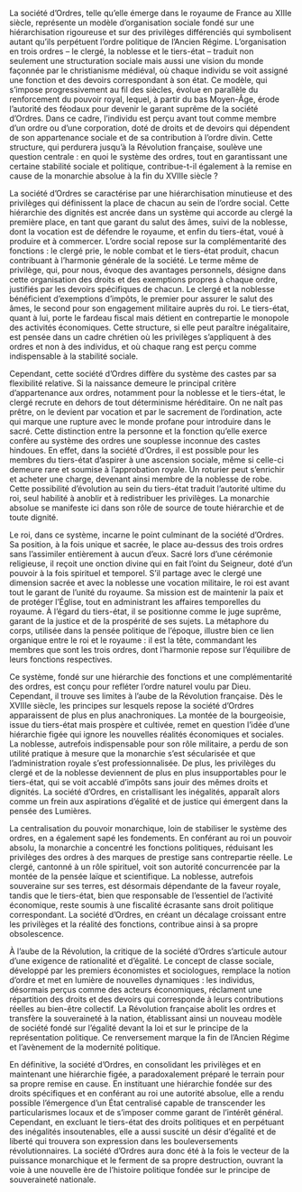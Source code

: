 La société d’Ordres, telle qu’elle émerge dans le royaume de France au XIIIe siècle, représente un modèle d’organisation sociale fondé sur une hiérarchisation rigoureuse et sur des privilèges différenciés qui symbolisent autant qu’ils perpétuent l’ordre politique de l’Ancien Régime. L’organisation en trois ordres – le clergé, la noblesse et le tiers-état – traduit non seulement une structuration sociale mais aussi une vision du monde façonnée par le christianisme médiéval, où chaque individu se voit assigné une fonction et des devoirs correspondant à son état. Ce modèle, qui s’impose progressivement au fil des siècles, évolue en parallèle du renforcement du pouvoir royal, lequel, à partir du bas Moyen-Âge, érode l’autorité des féodaux pour devenir le garant suprême de la société d’Ordres. Dans ce cadre, l’individu est perçu avant tout comme membre d’un ordre ou d’une corporation, doté de droits et de devoirs qui dépendent de son appartenance sociale et de sa contribution à l’ordre divin. Cette structure, qui perdurera jusqu’à la Révolution française, soulève une question centrale : en quoi le système des ordres, tout en garantissant une certaine stabilité sociale et politique, contribue-t-il également à la remise en cause de la monarchie absolue à la fin du XVIIIe siècle ?

La société d’Ordres se caractérise par une hiérarchisation minutieuse et des privilèges qui définissent la place de chacun au sein de l’ordre social. Cette hiérarchie des dignités est ancrée dans un système qui accorde au clergé la première place, en tant que garant du salut des âmes, suivi de la noblesse, dont la vocation est de défendre le royaume, et enfin du tiers-état, voué à produire et à commercer. L’ordre social repose sur la complémentarité des fonctions : le clergé prie, le noble combat et le tiers-état produit, chacun contribuant à l’harmonie générale de la société. Le terme même de privilège, qui, pour nous, évoque des avantages personnels, désigne dans cette organisation des droits et des exemptions propres à chaque ordre, justifiés par les devoirs spécifiques de chacun. Le clergé et la noblesse bénéficient d’exemptions d’impôts, le premier pour assurer le salut des âmes, le second pour son engagement militaire auprès du roi. Le tiers-état, quant à lui, porte le fardeau fiscal mais détient en contrepartie le monopole des activités économiques. Cette structure, si elle peut paraître inégalitaire, est pensée dans un cadre chrétien où les privilèges s’appliquent à des ordres et non à des individus, et où chaque rang est perçu comme indispensable à la stabilité sociale.

Cependant, cette société d’Ordres diffère du système des castes par sa flexibilité relative. Si la naissance demeure le principal critère d’appartenance aux ordres, notamment pour la noblesse et le tiers-état, le clergé recrute en dehors de tout déterminisme héréditaire. On ne naît pas prêtre, on le devient par vocation et par le sacrement de l’ordination, acte qui marque une rupture avec le monde profane pour introduire dans le sacré. Cette distinction entre la personne et la fonction qu’elle exerce confère au système des ordres une souplesse inconnue des castes hindoues. En effet, dans la société d’Ordres, il est possible pour les membres du tiers-état d’aspirer à une ascension sociale, même si celle-ci demeure rare et soumise à l’approbation royale. Un roturier peut s’enrichir et acheter une charge, devenant ainsi membre de la noblesse de robe. Cette possibilité d’évolution au sein du tiers-état traduit l’autorité ultime du roi, seul habilité à anoblir et à redistribuer les privilèges. La monarchie absolue se manifeste ici dans son rôle de source de toute hiérarchie et de toute dignité.

Le roi, dans ce système, incarne le point culminant de la société d’Ordres. Sa position, à la fois unique et sacrée, le place au-dessus des trois ordres sans l’assimiler entièrement à aucun d’eux. Sacré lors d’une cérémonie religieuse, il reçoit une onction divine qui en fait l’oint du Seigneur, doté d’un pouvoir à la fois spirituel et temporel. S’il partage avec le clergé une dimension sacrée et avec la noblesse une vocation militaire, le roi est avant tout le garant de l’unité du royaume. Sa mission est de maintenir la paix et de protéger l’Église, tout en administrant les affaires temporelles du royaume. À l’égard du tiers-état, il se positionne comme le juge suprême, garant de la justice et de la prospérité de ses sujets. La métaphore du corps, utilisée dans la pensée politique de l’époque, illustre bien ce lien organique entre le roi et le royaume : il est la tête, commandant les membres que sont les trois ordres, dont l’harmonie repose sur l’équilibre de leurs fonctions respectives.

Ce système, fondé sur une hiérarchie des fonctions et une complémentarité des ordres, est conçu pour refléter l’ordre naturel voulu par Dieu. Cependant, il trouve ses limites à l’aube de la Révolution française. Dès le XVIIIe siècle, les principes sur lesquels repose la société d’Ordres apparaissent de plus en plus anachroniques. La montée de la bourgeoisie, issue du tiers-état mais prospère et cultivée, remet en question l’idée d’une hiérarchie figée qui ignore les nouvelles réalités économiques et sociales. La noblesse, autrefois indispensable pour son rôle militaire, a perdu de son utilité pratique à mesure que la monarchie s’est sécularisée et que l’administration royale s’est professionnalisée. De plus, les privilèges du clergé et de la noblesse deviennent de plus en plus insupportables pour le tiers-état, qui se voit accablé d’impôts sans jouir des mêmes droits et dignités. La société d’Ordres, en cristallisant les inégalités, apparaît alors comme un frein aux aspirations d’égalité et de justice qui émergent dans la pensée des Lumières.

La centralisation du pouvoir monarchique, loin de stabiliser le système des ordres, en a également sapé les fondements. En conférant au roi un pouvoir absolu, la monarchie a concentré les fonctions politiques, réduisant les privilèges des ordres à des marques de prestige sans contrepartie réelle. Le clergé, cantonné à un rôle spirituel, voit son autorité concurrencée par la montée de la pensée laïque et scientifique. La noblesse, autrefois souveraine sur ses terres, est désormais dépendante de la faveur royale, tandis que le tiers-état, bien que responsable de l’essentiel de l’activité économique, reste soumis à une fiscalité écrasante sans droit politique correspondant. La société d’Ordres, en créant un décalage croissant entre les privilèges et la réalité des fonctions, contribue ainsi à sa propre obsolescence.

À l’aube de la Révolution, la critique de la société d’Ordres s’articule autour d’une exigence de rationalité et d’égalité. Le concept de classe sociale, développé par les premiers économistes et sociologues, remplace la notion d’ordre et met en lumière de nouvelles dynamiques : les individus, désormais perçus comme des acteurs économiques, réclament une répartition des droits et des devoirs qui corresponde à leurs contributions réelles au bien-être collectif. La Révolution française abolit les ordres et transfère la souveraineté à la nation, établissant ainsi un nouveau modèle de société fondé sur l’égalité devant la loi et sur le principe de la représentation politique. Ce renversement marque la fin de l’Ancien Régime et l’avènement de la modernité politique.

En définitive, la société d’Ordres, en consolidant les privilèges et en maintenant une hiérarchie figée, a paradoxalement préparé le terrain pour sa propre remise en cause. En instituant une hiérarchie fondée sur des droits spécifiques et en conférant au roi une autorité absolue, elle a rendu possible l’émergence d’un État centralisé capable de transcender les particularismes locaux et de s’imposer comme garant de l’intérêt général. Cependant, en excluant le tiers-état des droits politiques et en perpétuant des inégalités insoutenables, elle a aussi suscité un désir d’égalité et de liberté qui trouvera son expression dans les bouleversements révolutionnaires. La société d’Ordres aura donc été à la fois le vecteur de la puissance monarchique et le ferment de sa propre destruction, ouvrant la voie à une nouvelle ère de l’histoire politique fondée sur le principe de souveraineté nationale.